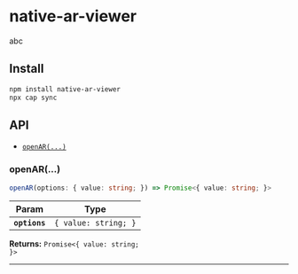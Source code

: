 # native-ar-viewer

abc

## Install

```bash
npm install native-ar-viewer
npx cap sync
```

## API

<docgen-index>

* [`openAR(...)`](#openar)

</docgen-index>

<docgen-api>
<!--Update the source file JSDoc comments and rerun docgen to update the docs below-->

### openAR(...)

```typescript
openAR(options: { value: string; }) => Promise<{ value: string; }>
```

| Param         | Type                            |
| ------------- | ------------------------------- |
| **`options`** | <code>{ value: string; }</code> |

**Returns:** <code>Promise&lt;{ value: string; }&gt;</code>

--------------------

</docgen-api>
